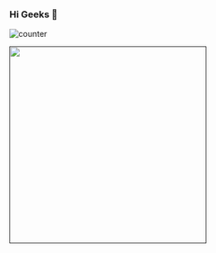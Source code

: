 ### Hi Geeks 👋

![counter](https://en8sew6bxaky30m.m.pipedream.net)

[<img src="https://wakatime.com/share/@tuhin47/9c9b8a7c-476b-4126-ba25-6f5aa130bc3d.svg" height="350px"/>]()